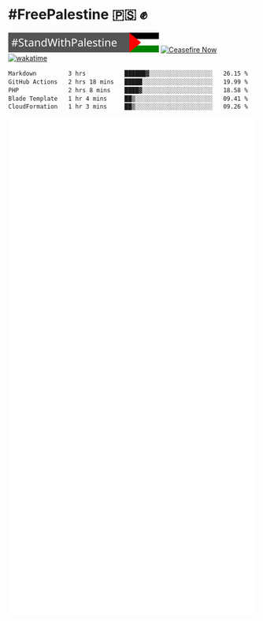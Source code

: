 # #FreePalestine 🇵🇸 ✊

[![github](https://raw.githubusercontent.com/saedyousef/StandWithPalestine/main/badges/flat/StandWithPalestine.svg)](https://github.com/saedyousef/StandWithPalestine)
[![Ceasefire Now](https://badge.techforpalestine.org/default)](https://techforpalestine.org/learn-more)
[![wakatime](https://wakatime.com/badge/user/03bf07e2-4c78-4826-8603-8922f0241061.svg)](https://wakatime.com/@03bf07e2-4c78-4826-8603-8922f0241061)
<!-- [![committers.top badge](https://user-badge.committers.top/jordan_private/saedyousef.svg)](https://user-badge.committers.top/jordan_private/saedyousef) -->

<!-- ![Profile Views](https://visitor-badge.glitch.me/badge?page_id=saedyousef.saedyousef&left_color=grey&right_color=blue&left_text=👀+Profile+Views) -->



<!-- <img src="https://github-readme-stats.vercel.app/api?username=saedyousef&show_icons=true&count_private=true" width="100%" /> --> 

<!--START_SECTION:waka-->

```txt
Markdown         3 hrs           ██████▓░░░░░░░░░░░░░░░░░░   26.15 %
GitHub Actions   2 hrs 18 mins   █████░░░░░░░░░░░░░░░░░░░░   19.99 %
PHP              2 hrs 8 mins    ████▓░░░░░░░░░░░░░░░░░░░░   18.58 %
Blade Template   1 hr 4 mins     ██▒░░░░░░░░░░░░░░░░░░░░░░   09.41 %
CloudFormation   1 hr 3 mins     ██▒░░░░░░░░░░░░░░░░░░░░░░   09.26 %
```

<!--END_SECTION:waka-->
    
<!-- ![github contribution grid snake animation](https://raw.githubusercontent.com/saedyousef/saedyousef/output/github-contribution-grid-snake.svg) -->


![Metrics](./github-metrics.svg)